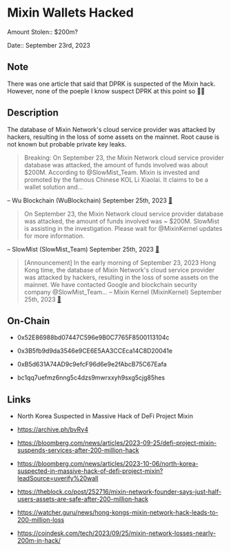 # Mixin Wallets Hacked

Amount Stolen:: $200m?

Date:: September 23rd, 2023

## Note

There was one article that said that DPRK is suspected of the Mixin hack. However, none of the poeple I know suspect DPRK at this point so 🤷‍♀️

## Description

The database of Mixin Network's cloud service provider was attacked by hackers, resulting in the loss of some assets on the mainnet. Root cause is not known but probable private key leaks.

> Breaking: On September 23, the Mixin Network cloud service provider database was attacked, the amount of funds involved was about $200M. According to @SlowMist_Team.  Mixin is invested and promoted by the famous Chinese KOL Li Xiaolai. It claims to be a wallet solution and…

– Wu Blockchain (WuBlockchain) September 25th, 2023 [🔗](https://twitter.com/WuBlockchain/status/1706136829563658698)

> On September 23, the Mixin Network cloud service provider database was attacked, the amount of funds involved was ~ $200M. SlowMist is assisting in the investigation. Please wait for @MixinKernel updates for more information.

– SlowMist (SlowMist_Team) September 25th, 2023 [🔗](https://twitter.com/slowmist_team/status/1706133260869468503)

> [Announcement] In the early morning of September 23, 2023 Hong Kong time, the database of Mixin Network's cloud service provider was attacked by hackers, resulting in the loss of some assets on the mainnet. We have contacted Google and blockchain security company @SlowMist_Team…
– Mixin Kernel (MixinKernel) September 25th, 2023 [🔗](https://twitter.com/MixinKernel/status/1706139175018529139)

## On-Chain

- 0x52E86988bd07447C596e9B0C7765F8500113104c

- 0x3B5fb9d9da3546e9CE6E5AA3CCEca14C8D20041e

- 0xB5d631A74AD9c9efcF96d6e9e2fAbcB75C67Eafa

- bc1qq7uefmz6nng5c4dzs9mwrxxyh9sxg5cjg85hes

## Links

- North Korea Suspected in Massive Hack of DeFi Project Mixin

- https://archive.ph/bvRy4

- https://bloomberg.com/news/articles/2023-09-25/defi-project-mixin-suspends-services-after-200-million-hack

- https://bloomberg.com/news/articles/2023-10-06/north-korea-suspected-in-massive-hack-of-defi-project-mixin?leadSource=uverify%20wall

- https://theblock.co/post/252716/mixin-network-founder-says-just-half-users-assets-are-safe-after-200-million-hack

- https://watcher.guru/news/hong-kongs-mixin-network-hack-leads-to-200-million-loss

- https://coindesk.com/tech/2023/09/25/mixin-network-losses-nearly-200m-in-hack/